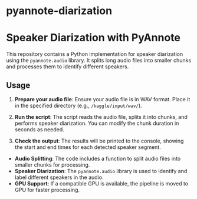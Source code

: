 # pyannote-diarization
# Speaker Diarization with PyAnnote

This repository contains a Python implementation for speaker diarization using the `pyannote.audio` library. It splits long audio files into smaller chunks and processes them to identify different speakers.

## Usage

1. **Prepare your audio file**: Ensure your audio file is in WAV format. Place it in the specified directory (e.g., `/kaggle/input/wav/`).

2. **Run the script**: The script reads the audio file, splits it into chunks, and performs speaker diarization. You can modify the chunk duration in seconds as needed.

3. **Check the output**: The results will be printed to the console, showing the start and end times for each detected speaker segment.

- **Audio Splitting**: The code includes a function to split audio files into smaller chunks for processing.
- **Speaker Diarization**: The `pyannote.audio` library is used to identify and label different speakers in the audio.
- **GPU Support**: If a compatible GPU is available, the pipeline is moved to GPU for faster processing.
